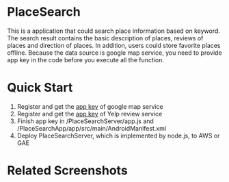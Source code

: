 # PlaceSearch

This is a application that could search place information based on keyword. The search result contains the basic description of places, reviews of places and direction of places. In addition, users could store favorite places offline. Because the data source is google map service, you need to provide app key in the code before you execute all the function.

# Quick Start

1. Register and get the <a href="">app key</a> of google map service
2. Register and get the <a href="">app key</a> of Yelp review service
3. Finish app key in /PlaceSearchServer/app.js and /PlaceSearchApp/app/src/main/AndroidManifest.xml
4. Deploy PlaceSearchServer, which is implemented by node.js, to AWS or GAE

# Related Screenshots



